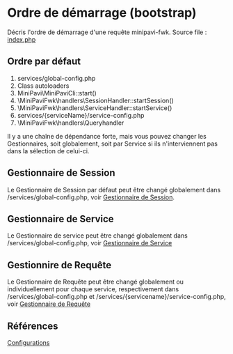 # Ordre de démarrage (bootstrap)

Décris l'ordre de démarrage d'une requête minipavi-fwk.
Source file : [index.php](../../index.php)


## Ordre par défaut
1. services/global-config.php
2. Class autoloaders
3. MiniPavi\MiniPaviCli::start()
4. \MiniPaviFwk\handlers\SessionHandler::startSession()
5. \MiniPaviFwk\handlers\ServiceHandler::startService()
6. services/{serviceName}/service-config.php
7. \MiniPaviFwk\handlers\Queryhandler

Il y a une chaîne de dépendance forte, mais vous pouvez changer les Gestionnaires, soit globalement, soit par Service si ils n'interviennent pas dans la sélection de celui-ci.


## Gestionnaire de Session
Le Gestionnaire de Session par défaut peut être changé globalement dans /services/global-config.php, voir [Gestionnaire de Session](./Session-handler.md).


## Gestionnaire de Service
Le Gestionnaire de service peut être changé globalement dans /services/global-config.php, voir [Gestionnaire de Service](./Service-handler.md)


## Gestionnire de Requête
Le Gestionnaire de Requête peut être changé globalement ou individuellement pour chaque service, respectivement dans /services/global-config.php et /services/{servicename}/service-config.php, voir [Gestionnaire de Requête](./Query-handler.md)


## Références

[Configurations](./Configurations.md)

